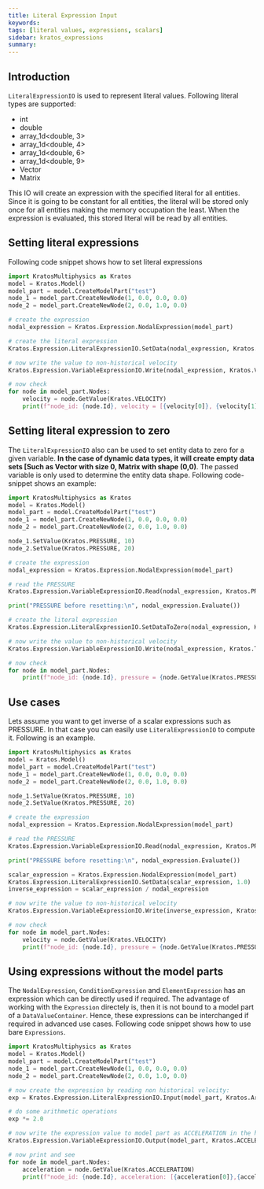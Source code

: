 ```yaml
---
title: Literal Expression Input
keywords:
tags: [literal values, expressions, scalars]
sidebar: kratos_expressions
summary:
---
```


## Introduction

```LiteralExpressionIO``` is used to represent literal values. Following literal types are supported:
* int
* double
* array_1d<double, 3>
* array_1d<double, 4>
* array_1d<double, 6>
* array_1d<double, 9>
* Vector
* Matrix

This IO will create an expression with the specified literal for all entities. Since it is going to be constant for all entities, the literal will be stored only once for
all entities making the memory occupation the least. When the expression is evaluated, this stored literal will be read by all entities.

## Setting literal expressions

Following code snippet shows how to set literal expressions
```python
import KratosMultiphysics as Kratos
model = Kratos.Model()
model_part = model.CreateModelPart("test")
node_1 = model_part.CreateNewNode(1, 0.0, 0.0, 0.0)
node_2 = model_part.CreateNewNode(2, 0.0, 1.0, 0.0)

# create the expression
nodal_expression = Kratos.Expression.NodalExpression(model_part)

# create the literal expression
Kratos.Expression.LiteralExpressionIO.SetData(nodal_expression, Kratos.Array3([1, 2, 3]))

# now write the value to non-historical velocity
Kratos.Expression.VariableExpressionIO.Write(nodal_expression, Kratos.VELOCITY, False)

# now check
for node in model_part.Nodes:
    velocity = node.GetValue(Kratos.VELOCITY)
    print(f"node_id: {node.Id}, velocity = [{velocity[0]}, {velocity[1]}, {velocity[2]}]")
```

## Setting literal expression to zero

The ```LiteralExpressionIO``` also can be used to set entity data to zero for a given variable. **In the case of dynamic data types, it will create empty data sets [Such as Vector with size 0, Matrix with shape (0,0)**. The passed variable is only used to determine the entity data shape. Following code-snippet shows an example:
```python
import KratosMultiphysics as Kratos
model = Kratos.Model()
model_part = model.CreateModelPart("test")
node_1 = model_part.CreateNewNode(1, 0.0, 0.0, 0.0)
node_2 = model_part.CreateNewNode(2, 0.0, 1.0, 0.0)

node_1.SetValue(Kratos.PRESSURE, 10)
node_2.SetValue(Kratos.PRESSURE, 20)

# create the expression
nodal_expression = Kratos.Expression.NodalExpression(model_part)

# read the PRESSURE
Kratos.Expression.VariableExpressionIO.Read(nodal_expression, Kratos.PRESSURE, False)

print("PRESSURE before resetting:\n", nodal_expression.Evaluate())

# create the literal expression
Kratos.Expression.LiteralExpressionIO.SetDataToZero(nodal_expression, Kratos.PRESSURE)

# now write the value to non-historical velocity
Kratos.Expression.VariableExpressionIO.Write(nodal_expression, Kratos.TEMPERATURE, False)

# now check
for node in model_part.Nodes:
    print(f"node_id: {node.Id}, pressure = {node.GetValue(Kratos.PRESSURE)}, temperature = {node.GetValue(Kratos.TEMPERATURE)}")
```

## Use cases

Lets assume you want to get inverse of a scalar expressions such as PRESSURE. In that case you can easily use ```LiteralExpressionIO``` to compute it.
Following is an example.
```python
import KratosMultiphysics as Kratos
model = Kratos.Model()
model_part = model.CreateModelPart("test")
node_1 = model_part.CreateNewNode(1, 0.0, 0.0, 0.0)
node_2 = model_part.CreateNewNode(2, 0.0, 1.0, 0.0)

node_1.SetValue(Kratos.PRESSURE, 10)
node_2.SetValue(Kratos.PRESSURE, 20)

# create the expression
nodal_expression = Kratos.Expression.NodalExpression(model_part)

# read the PRESSURE
Kratos.Expression.VariableExpressionIO.Read(nodal_expression, Kratos.PRESSURE, False)

print("PRESSURE before resetting:\n", nodal_expression.Evaluate())

scalar_expression = Kratos.Expression.NodalExpression(model_part)
Kratos.Expression.LiteralExpressionIO.SetData(scalar_expression, 1.0)
inverse_expression = scalar_expression / nodal_expression

# now write the value to non-historical velocity
Kratos.Expression.VariableExpressionIO.Write(inverse_expression, Kratos.TEMPERATURE, False)

# now check
for node in model_part.Nodes:
    velocity = node.GetValue(Kratos.VELOCITY)
    print(f"node_id: {node.Id}, pressure = {node.GetValue(Kratos.PRESSURE)}, temperature = {node.GetValue(Kratos.TEMPERATURE)}")
```

## Using expressions without the model parts
The ```NodalExpression```, ```ConditionExpression``` and ```ElementExpression``` has an expression which can be directly used if required. The advantage of working
with the ```Expression``` directely is, then it is not bound to a model part of a ```DataValueContainer```. Hence, these expressions can be interchanged if required in
advanced use cases. Following code snippet shows how to use bare ```Expressions```.
```python
import KratosMultiphysics as Kratos
model = Kratos.Model()
model_part = model.CreateModelPart("test")
node_1 = model_part.CreateNewNode(1, 0.0, 0.0, 0.0)
node_2 = model_part.CreateNewNode(2, 0.0, 1.0, 0.0)

# now create the expression by reading non historical velocity:
exp = Kratos.Expression.LiteralExpressionIO.Input(model_part, Kratos.Array3([1,2,3]), Kratos.Globals.DataLocation.NodeNonHistorical).Execute()

# do some arithmetic operations
exp *= 2.0

# now write the expression value to model part as ACCELERATION in the historical container
Kratos.Expression.VariableExpressionIO.Output(model_part, Kratos.ACCELERATION, Kratos.Globals.DataLocation.NodeNonHistorical).Execute(exp)

# now print and see
for node in model_part.Nodes:
    acceleration = node.GetValue(Kratos.ACCELERATION)
    print(f"node_id: {node.Id}, acceleration: [{acceleration[0]},{acceleration[1]},{acceleration[2]}]")
```
